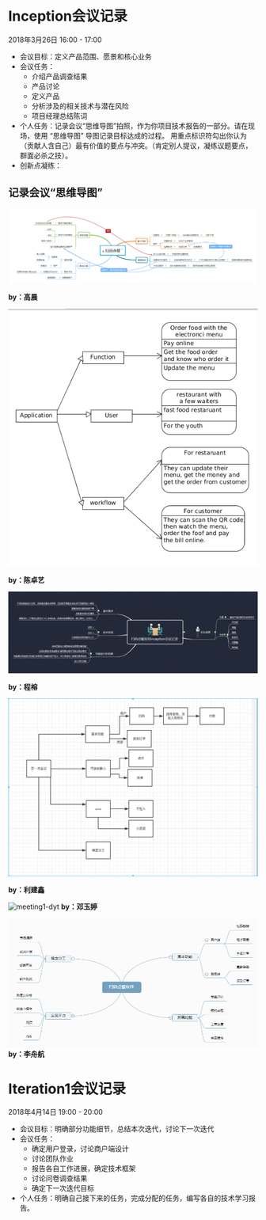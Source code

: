 # Inception会议记录
2018年3月26日 16:00 - 17:00
* 会议目标：定义产品范围、愿景和核心业务
* 会议任务：
    * 介绍产品调查结果
    * 产品讨论 
    * 定义产品 
    * 分析涉及的相关技术与潜在风险
    * 项目经理总结陈词
* 个人任务：记录会议“思维导图”拍照，作为你项目技术报告的一部分。请在现场，使用 “思维导图” 导图记录目标达成的过程。 用重点标识符勾出你认为（贡献人含自己）最有价值的要点与冲突。（肯定别人提议，凝练议题要点，群面必杀之技）。
* 创新点凝练：

## 记录会议“思维导图”
![](../images/meeting1-gc.png)

**by：高晨**

![](../images/meeting1-joey.png)

**by：陈卓艺**

![](../images/meeting1-cr.png)

**by：程榕**

![](../images/meeting1-ljx.png)

**by：利建鑫**

![meeting1-dyt](https://github.com/sysu-badass/Dashboard/raw/master/images/meeting1-dyt.png)
**by：邓玉婷**

![](../images/meeting1-lzh.png)
**by：李舟航**

# Iteration1会议记录
2018年4月14日 19:00 - 20:00

* 会议目标：明确部分功能细节，总结本次迭代，讨论下一次迭代
* 会议任务：
    * 确定用户登录，讨论商户端设计
    * 讨论团队作业
    * 报告各自工作进展，确定技术框架
    * 讨论问卷调查结果
    * 确定下一次迭代目标
* 个人任务：明确自己接下来的任务，完成分配的任务，编写各自的技术学习报告。
